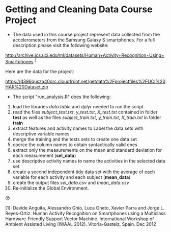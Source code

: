 # Getting and Cleaning Data Course Project

* The data used in this course project represent data collected from the accelerometers from the Samsung Galaxy S smartphones.
For a full description please visit the following website:

http://archive.ics.uci.edu/ml/datasets/Human+Activity+Recognition+Using+Smartphones <sup>[1](#myfootnote1)</sup>

Here are the data for the project:

https://d396qusza40orc.cloudfront.net/getdata%2Fprojectfiles%2FUCI%20HAR%20Dataset.zip

* The script "run_analysis.R" does the following:

1) load the libraries _data.table_ and _dplyr_ needed to run the script
2) read the files _subject_test.txt_, _y_test.txt_, _X_test.txt_ contained in folder **test** as well as the files _subject_train.txt_, _y_train.txt_, _X_train.txt_ in folder **train**
3) extract features and activity names to Label the data sets with descriptive variable names
4) merge the training and the tests sets to create one data set
5) coerce the column names to obtain syntactically valid ones
6) extract only the measurements on the mean and standard deviation for each measurement (**sel_data**)
7) use descriptive activity names to name the activities in the selected data set
8) create a second independent tidy data set with the average of each variable for each activity and each subject (**mean_data**)
9) create the output files _sel_data.csv_ and _mean_data.csv_
10) Re-initialize the Global Environment.

:kissing_closed_eyes:

<a name="myfootnote1">[1]</a>: Davide Anguita, Alessandro Ghio, Luca Oneto, Xavier Parra and Jorge L. Reyes-Ortiz. Human Activity Recognition on Smartphones using a Multiclass Hardware-Friendly Support Vector Machine. International Workshop of Ambient Assisted Living (IWAAL 2012). Vitoria-Gasteiz, Spain. Dec 2012